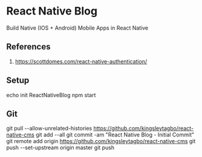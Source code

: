 # React Native Blog
Build Native (IOS + Android) Mobile Apps in React Native

## References
1. https://scottdomes.com/react-native-authentication/

## Setup
echo init ReactNativeBlog
npm start 

## Git
git pull --allow-unrelated-histories https://github.com/kingsleytagbo/react-native-cms
git add --all
git commit -am "React Native Blog - Initial Commit"
git remote add origin https://github.com/kingsleytagbo/react-native-cms
git push --set-upstream origin master
git push
